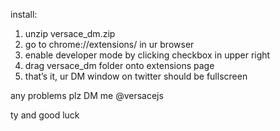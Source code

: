 install:

1. unzip versace_dm.zip
2. go to chrome://extensions/ in ur browser
3. enable developer mode by clicking checkbox in upper right
3. drag versace_dm folder onto extensions page
4. that’s it, ur DM window on twitter should be fullscreen 

any problems plz DM me @versacejs

ty and good luck
